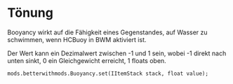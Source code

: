 # Tönung

Booyancy wirkt auf die Fähigkeit eines Gegenstandes, auf Wasser zu schwimmen, wenn HCBuoy in BWM aktiviert ist.

Der Wert kann ein Dezimalwert zwischen -1 und 1 sein, wobei -1 direkt nach unten sinkt, 0 ein Gleichgewicht erreicht, 1 floats oben.

```zenscript
mods.betterwithmods.Buoyancy.set(IItemStack stack, float value);

```